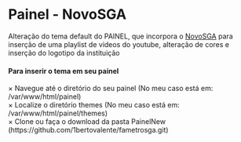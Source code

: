 # Painel - NovoSGA


<p>Alteração do tema default do PAINEL, que incorpora o <a href="http://novosga.org/">NovoSGA</a> para inserção de uma playlist de videos do youtube, alteração de cores e inserção do logotipo da instituição</p>


<h4>Para inserir o tema em seu painel</h4>
 × Navegue até o diretório do seu painel (No meu caso está em: /var/www/html/painel)<br>
 × Localize o diretório themes (No meu caso está em: /var/www/html/painel/themes) <br>
 × Clone ou faça o download da pasta PainelNew (https://github.com/1bertovalente/fametrosga.git)
